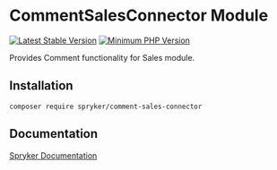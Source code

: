# CommentSalesConnector Module
[![Latest Stable Version](https://poser.pugx.org/spryker/comment-sales-connector/v/stable.svg)](https://packagist.org/packages/spryker/comment-sales-connector)
[![Minimum PHP Version](https://img.shields.io/badge/php-%3E%3D%208.2-8892BF.svg)](https://php.net/)

Provides Comment functionality for Sales module.

## Installation

```
composer require spryker/comment-sales-connector
```

## Documentation

[Spryker Documentation](https://docs.spryker.com)
